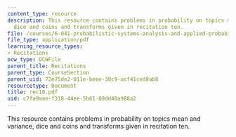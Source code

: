 ```yaml
---
content_type: resource
description: This resource contains problems in probability on topics mean and variance,
  dice and coins and transforms given in recitation ten.
file: /courses/6-041-probabilistic-systems-analysis-and-applied-probability-spring-2006/c7fa9aaef31844ee5b6100dd40a988a2_rec10.pdf
file_type: application/pdf
learning_resource_types:
- Recitations
ocw_type: OCWFile
parent_title: Recitations
parent_type: CourseSection
parent_uid: 72e75de2-011e-beee-30c9-acf41ced8ab8
resourcetype: Document
title: rec10.pdf
uid: c7fa9aae-f318-44ee-5b61-00dd40a988a2
---
```

This resource contains problems in probability on topics mean and variance, dice and coins and transforms given in recitation ten.

